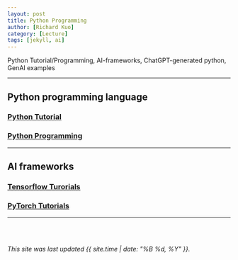```yaml
---
layout: post
title: Python Programming
author: [Richard Kuo]
category: [Lecture]
tags: [jekyll, ai]
---
```


Python Tutorial/Programming, AI-frameworks, ChatGPT-generated python, GenAI examples

---
## Python programming language

### [Python Tutorial](https://www.w3schools.com/python/default.asp)

### [Python Programming](https://www.programiz.com/python-programming)

---
## AI frameworks

### [Tensorflow Turorials](https://www.tensorflow.org/tutorials)

### [PyTorch Tutorials](https://pytorch.org/tutorials/)

---


<br>
<br>

*This site was last updated {{ site.time | date: "%B %d, %Y" }}.*

